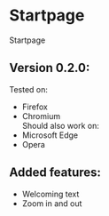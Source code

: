 # Startpage
Startpage<br>
## Version 0.2.0: <br>
Tested on: <br>
- Firefox <br>
- Chromium <br>
Should also work on: <br>
- Microsoft Edge <br>
- Opera <br>
## Added features:
- Welcoming text
- Zoom in and out
